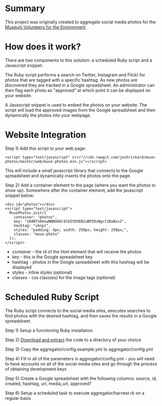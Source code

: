 Summary
=======

This project was originally created to aggregate social media photos for the [Museum Volunteers for the Environment](http://www.miamisci.org/muve/).


How does it work?
=================

There are two components to this solution: a scheduled Ruby script and a Javascript snippet.

The Ruby script performs a search on Twitter, Instagram and Flickr for photos that are tagged with a specific hashtag.  As new photos are discovered they are tracked in a Google spreadsheet.  An administrator can then flag each photo as "approved" at which point it can be displayed on your website.

A Javascript snippet is used to embed the photos on your website.  The script will load the approved images from the Google spreadsheet and then dynamically the photos into your webpage.


Website Integration
===================

Step 1) Add this script to your web page:

    <script type="text/javascript" src="//cdn.rawgit.com/joshrickard/muve-photos/master/web/muve-photos.min.js"></script>

This will include a small javascript library that connects to the Google spreadsheet and dynamically inserts the photos onto the page.


Step 2) Add a container element to the page (where you want the photos to show up).  Somewhere after the container element, add the javascript snippet below:

    <div id="photos"></div>
    <script type="text/javascript">
      MuvePhotos.init({
        container: "photos",
        key: "1N4BTn6knwNNNU8bC4l0ZtDVEB2uBPZ0zNgct2KwNxxI",
        hashtag: "vknp1",
        styles: "padding: 4px; width: 250px; height: 250px;",
        classes: "muve-photo"
      });
    </script>

* container - the id of the html element that will receive the photos
* key - this is the Google spreadsheet key
* hashtag - photos in the Google spreadsheet with this hashtag will be displayed
* styles - inline styles (optional)
* classes - css class(es) for the image tags (optional)


Scheduled Ruby Script
=====================

The Ruby script connects to the social media sites, executes searches to find photos with the desired hashtag, and then saves the results in a Google spreadsheet.

Step 1) Setup a functioning Ruby installation

Step 2) [Download and extract](https://github.com/joshrickard/muve-photos/archive/master.zip) the code to a directory of your choice

Step 3) Copy the aggregator/config.example.yml to aggregator/config.yml

Step 4) Fill in all of the parameters in aggregator/config.yml - you will need to have accounts on all of the social media sites and go through the process of obtaining development keys

Step 5) Create a Google spreadsheet with the following columns: source, id, created, hashtag, url, media_url, approved?

Step 6) Setup a scheduled task to execute aggregator/harvest.rb on a regular basis
